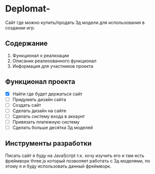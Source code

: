 # Deplomat-

Сайт где можно купить/продать 3д модели для использования в создании игр.

## Содержание

1. Функционал к реализации
2. Описаник реализованного функционал
3. Информация для участников проекта

## Функционал проекта

- [x] Найти где будет держаться сайт
- [ ] Придумать дизайн сайта
- [ ] Создать сайт
- [ ] Сделать дизайн на сайте
- [ ] Сделать систему входа в аккаунт
- [ ] Привязать платежную систему
- [ ] Сделать больше десятка 3д моделей

## Инструменты разработки

Писать сайт я буду на JavaScript т.к. хочу изучить его и там есть фреймворк three.js который позволяет работать с 3д моделями, по этому я и буду использовать данный фреймворк.
